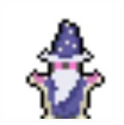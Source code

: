 <style>
.img{
  image-rendering: pixelated;
  image-rendering: -moz-crisp-edges;
  image-rendering: crisp-edges;
}
</style>
<img align="right" style="height:300px" style="width:300px" style="margin-right:100px" alt="gif kirby" src="img/HypgnomeRepeat.gif"/>

<!--
**JLEWilson/JLEWilson** is a ✨ _special_ ✨ repository because its `README.md` (this file) appears on your GitHub profile.

Here are some ideas to get you started:

- 🔭 I’m currently working on ...
- 🌱 I’m currently learning ...
- 👯 I’m looking to collaborate on ...
- 🤔 I’m looking for help with ...
- 💬 Ask me about ...
- 📫 How to reach me: ...
- 😄 Pronouns: ...
- ⚡ Fun fact: ...
-->
